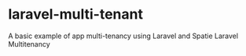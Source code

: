 # laravel-multi-tenant
A basic example of app multi-tenancy using Laravel and Spatie Laravel Multitenancy
